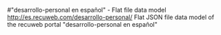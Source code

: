 #"desarrollo-personal en español" - Flat file data model
http://es.recuweb.com/desarrollo-personal/
Flat JSON file data model of the recuweb portal "desarrollo-personal en español"
